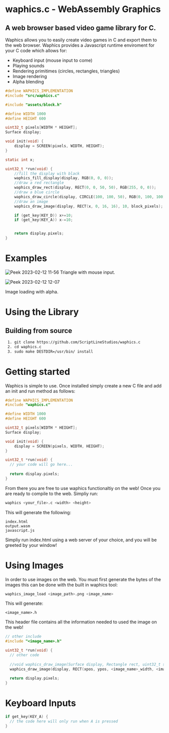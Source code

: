 # waphics.c - WebAssembly Graphics
## A web browser based video game library for C.

Waphics allows you to easily create video games in C and export them to the web browser. Waphics provides a Javascript runtime enviroment for your C code which allows for:

<ul>
  <li>Keyboard input (mouse input to come)</li>
  <li>Playing sounds</li>
  <li>Rendering primitimes (circles, rectangles, triangles)</li>
  <li>Image rendering</li>
  <li>Alpha blending</li>
</ul>

```C
#define WAPHICS_IMPLEMENTATION
#include "src/waphics.c"

#include "assets/block.h"

#define WIDTH 1000
#define HEIGHT 600

uint32_t pixels[WIDTH * HEIGHT];
Surface display;

void init(void) {
    display = SCREEN(pixels, WIDTH, HEIGHT);
}

static int x;

uint32_t *run(void) {
    //fill the display with black
    waphics_fill_display(display, RGB(0, 0, 0));
    //draw a red rectangle
    waphics_draw_rect(display, RECT(0, 0, 50, 50), RGB(255, 0, 0));
    //draw a blue circle
    waphics_draw_circle(display, CIRCLE(100, 100, 50), RGB(0, 100, 100));
    //draw an image
    waphics_draw_image(display, RECT(x, 0, 16, 16), 10, block_pixels);

    if (get_key(KEY_D)) x+=10;
    if (get_key(KEY_A)) x-=10;


    return display.pixels;
}
```

# Examples

![Peek 2023-02-12 11-56](https://user-images.githubusercontent.com/85095943/218304377-a63e7635-d910-407b-86c9-5a90035aadac.gif)
Triangle with mouse input.

![Peek 2023-02-12 12-07](https://user-images.githubusercontent.com/85095943/218304809-1dea99ef-9ea0-415a-ad4b-c9cf9d3096ff.gif)

Image loading with alpha.

# Using the Library
## Building from source
```bash
 1. git clone https://github.com/ScriptLineStudios/waphics.c
 2. cd waphics.c
 3. sudo make DESTDIR=/usr/bin/ install
```

# Getting started
Waphics is simple to use. Once installed simply create a new C file and add an init and run method as follows:

```C
#define WAPHICS_IMPLEMENTATION
#include "waphics.c"

#define WIDTH 1000
#define HEIGHT 600

uint32_t pixels[WIDTH * HEIGHT];
Surface display;

void init(void) {
    display = SCREEN(pixels, WIDTH, HEIGHT);
}

uint32_t *run(void) {
  // your code will go here...
  
  return display.pixels;
}
```

From there you are free to use waphics functionaltiy on the web! Once you are ready to compile to the web. Simpliy run:
```bash
waphics <your_file>.c <width> <height>
```

This will generate the following:
```
index.html
output.wasm
javascript.js
```

Simpliy run index.html using a web server of your choice, and you will be greeted by your window!

# Using Images
In order to use images on the web. You must first generate the bytes of the images this can be done with the built in waphics tool:

```bash
waphics_image_load <image_path>.png <image_name>
```

This will generate:
```
<image_name>.h
```

This header file contains all the information needed to used the image on the web!
```C
// other include
#include "<image_name>.h"

uint32_t *run(void) {
  // other code
  
  //void waphics_draw_image(Surface display, Rectangle rect, uint32_t scale, uint32_t *pixels);
  waphics_draw_image(display, RECT(xpos, ypos, <image_name>_width, <image_name>_height), 1, <image_name>_pixels);
    
  return display.pixels;
}
```

# Keyboard Inputs
```C
if get_key(KEY_A) {
  // the code here will only run when A is pressed
}
```
